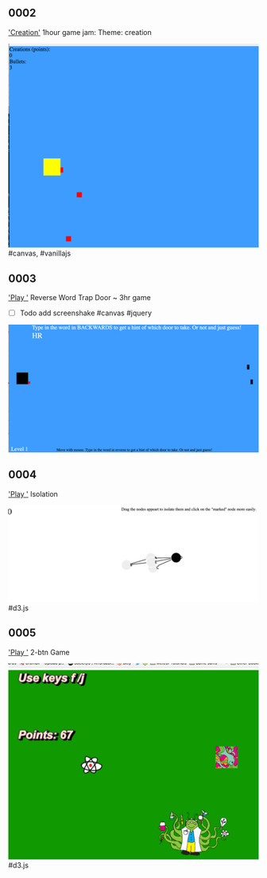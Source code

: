

## 0002
['Creation'](https://jasonify.github.io/1-hour-Jams/002-js-game-creation/)
1hour game jam:
Theme: creation

![game creation screenshot](002-js-game-creation/screenshot.png)
#canvas, #vanillajs

## 0003
['Play '](https://jasonify.github.io/1-hour-Jams/003-js-game-doors/) Reverse Word Trap Door
  ~ 3hr game
- [ ] Todo add screenshake
#canvas #jquery

![game doors](003-js-game-doors/screenshot.png)

## 0004
['Play '](https://jasonify.github.io/1-hour-Jams/004-isolation/) Isolation

![game isoltaiton](004-isolation//screenshot.png)
#d3.js




## 0005
['Play '](https://jasonify.github.io/1-hour-Jams/005-2btn/) 2-btn Game

![game isoltaiton](005-2btn/screenshot.png)
#d3.js
